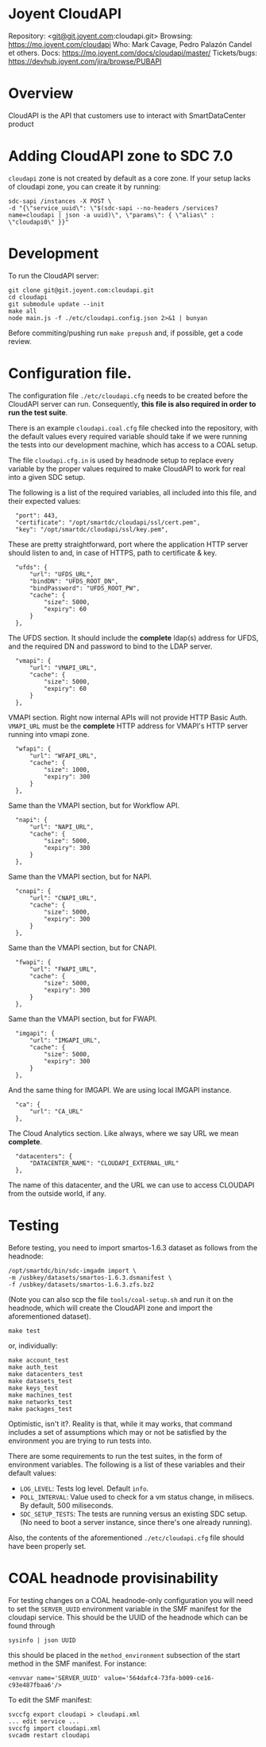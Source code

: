 # Joyent CloudAPI

Repository: <git@git.joyent.com:cloudapi.git>
Browsing: <https://mo.joyent.com/cloudapi>
Who: Mark Cavage, Pedro Palazón Candel et others.
Docs: <https://mo.joyent.com/docs/cloudapi/master/>
Tickets/bugs: <https://devhub.joyent.com/jira/browse/PUBAPI>


# Overview

CloudAPI is the API that customers use to interact with SmartDataCenter product

# Adding CloudAPI zone to SDC 7.0

`cloudapi` zone is not created by default as a core zone. If your setup lacks
of cloudapi zone, you can create it by running:

    sdc-sapi /instances -X POST \
    -d "{\"service_uuid\": \"$(sdc-sapi --no-headers /services?name=cloudapi | json -a uuid)\", \"params\": { \"alias\" : \"cloudapi0\" }}"

# Development

To run the CloudAPI server:

    git clone git@git.joyent.com:cloudapi.git
    cd cloudapi
    git submodule update --init
    make all
    node main.js -f ./etc/cloudapi.config.json 2>&1 | bunyan

Before commiting/pushing run `make prepush` and, if possible, get a code
review.

# Configuration file.

The configuration file `./etc/cloudapi.cfg` needs to be created before
the CloudAPI server can run. Consequently, **this file is also required in
order to run the test suite**.

There is an example `cloudapi.coal.cfg` file checked into the repository, with
the default values every required variable should take if we were running the
tests into our development machine, which has access to a COAL setup.

The file `cloudapi.cfg.in` is used by headnode setup to replace every variable
by the proper values required to make CloudAPI to work for real into a given
SDC setup.

The following is a list of the required variables, all included into this file,
and their expected values:

      "port": 443,
      "certificate": "/opt/smartdc/cloudapi/ssl/cert.pem",
      "key": "/opt/smartdc/cloudapi/ssl/key.pem",

These are pretty straightforward, port where the application HTTP server should
listen to and, in case of HTTPS, path to certificate & key. 

      "ufds": {
          "url": "UFDS_URL",
          "bindDN": "UFDS_ROOT_DN",
          "bindPassword": "UFDS_ROOT_PW",
          "cache": {
              "size": 5000,
              "expiry": 60
          }
      },

The UFDS section. It should include the __complete__ ldap(s) address for UFDS,
and the required DN and password to bind to the LDAP server.

      "vmapi": {
          "url": "VMAPI_URL",
          "cache": {
              "size": 5000,
              "expiry": 60
          }
      },

VMAPI section. Right now internal APIs will not provide HTTP Basic Auth.
`VMAPI_URL` must be the __complete__ HTTP address for VMAPI's HTTP server
running into vmapi zone.

      "wfapi": {
          "url": "WFAPI_URL",
          "cache": {
              "size": 1000,
              "expiry": 300
          }
      },

Same than the VMAPI section, but for Workflow API.

      "napi": {
          "url": "NAPI_URL",
          "cache": {
              "size": 5000,
              "expiry": 300
          }
      },

Same than the VMAPI section, but for NAPI.

      "cnapi": {
          "url": "CNAPI_URL",
          "cache": {
              "size": 5000,
              "expiry": 300
          }
      },

Same than the VMAPI section, but for CNAPI.

      "fwapi": {
          "url": "FWAPI_URL",
          "cache": {
              "size": 5000,
              "expiry": 300
          }
      },

Same than the VMAPI section, but for FWAPI.

      "imgapi": {
          "url": "IMGAPI_URL",
          "cache": {
              "size": 5000,
              "expiry": 300
          }
      },

And the same thing for IMGAPI. We are using local IMGAPI instance.

      "ca": {
          "url": "CA_URL"
      },

The Cloud Analytics section. Like always, where we say URL we mean __complete__.

      "datacenters": {
          "DATACENTER_NAME": "CLOUDAPI_EXTERNAL_URL"
      },

The name of this datacenter, and the URL we can use to access CLOUDAPI from the
outside world, if any.


# Testing

Before testing, you need to import smartos-1.6.3 dataset as follows from the
headnode:

    /opt/smartdc/bin/sdc-imgadm import \
    -m /usbkey/datasets/smartos-1.6.3.dsmanifest \
    -f /usbkey/datasets/smartos-1.6.3.zfs.bz2

(Note you can also scp the file `tools/coal-setup.sh` and run it on the headnode,
which will create the CloudAPI zone and import the aforementioned dataset).

    make test

or, individually:

    make account_test
    make auth_test
    make datacenters_test
    make datasets_test
    make keys_test
    make machines_test
    make networks_test
    make packages_test

Optimistic, isn't it?. Reality is that, while it may works, that command
includes a set of assumptions which may or not be satisfied by the environment
you are trying to run tests into.

There are some requirements to run the test suites, in the form of environment
variables. The following is a list of these variables and their default values:

- `LOG_LEVEL`: Tests log level. Default `info`.
- `POLL_INTERVAL`: Value used to check for a vm status change, in milisecs.
  By default, 500 miliseconds.
- `SDC_SETUP_TESTS`: The tests are running versus an existing SDC setup. (No
need to boot a server instance, since there's one already running).

Also, the contents of the aforementioned `./etc/cloudapi.cfg` file
should have been properly set.

# COAL headnode provisinability

For testing changes on a COAL headnode-only configuration you will need to
set the `SERVER_UUID` environment variable in the SMF manifest for the cloudapi
service. This should be the UUID of the headnode which can be found through

    sysinfo | json UUID

this should be placed in the `method_environment` subsection of the start
method in the SMF manifest. For instance:

    <envvar name='SERVER_UUID' value='564dafc4-73fa-b009-ce16-c93e487fbaa6'/>

To edit the SMF manifest:

    svccfg export cloudapi > cloudapi.xml
    ... edit service ...
    svccfg import cloudapi.xml
    svcadm restart cloudapi


